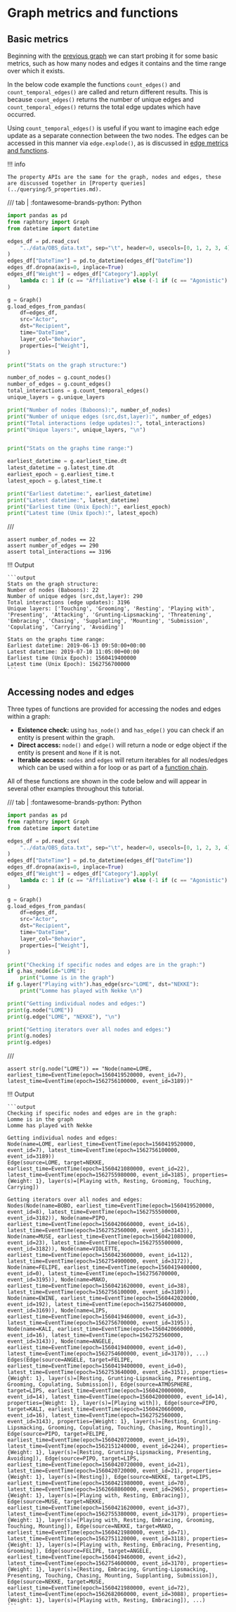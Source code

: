
# Graph metrics and functions

## Basic metrics

Beginning with the [previous graph](1_intro.md) we can start probing it for some basic metrics, such as how many nodes and edges it contains and the time range over which it exists.

In the below code example  the functions `count_edges()` and `count_temporal_edges()` are called and return different results. This is because `count_edges()` returns the number of unique edges and `count_temporal_edges()` returns the total edge updates which have occurred.

Using `count_temporal_edges()` is useful if you want to imagine each edge update as a separate connection between the two nodes. The edges can be accessed in this manner via `edge.explode()`, as is discussed in [edge metrics and functions](../querying/4_edge-metrics.md).

!!! info

    The property APIs are the same for the graph, nodes and edges, these are discussed together in [Property queries](../querying/5_properties.md).

/// tab | :fontawesome-brands-python: Python
```python
import pandas as pd
from raphtory import Graph
from datetime import datetime

edges_df = pd.read_csv(
    "../data/OBS_data.txt", sep="\t", header=0, usecols=[0, 1, 2, 3, 4], parse_dates=[0]
)
edges_df["DateTime"] = pd.to_datetime(edges_df["DateTime"])
edges_df.dropna(axis=0, inplace=True)
edges_df["Weight"] = edges_df["Category"].apply(
    lambda c: 1 if (c == "Affiliative") else (-1 if (c == "Agonistic") else 0)
)

g = Graph()
g.load_edges_from_pandas(
    df=edges_df,
    src="Actor",
    dst="Recipient",
    time="DateTime",
    layer_col="Behavior",
    properties=["Weight"],
)

print("Stats on the graph structure:")

number_of_nodes = g.count_nodes()
number_of_edges = g.count_edges()
total_interactions = g.count_temporal_edges()
unique_layers = g.unique_layers

print("Number of nodes (Baboons):", number_of_nodes)
print("Number of unique edges (src,dst,layer):", number_of_edges)
print("Total interactions (edge updates):", total_interactions)
print("Unique layers:", unique_layers, "\n")


print("Stats on the graphs time range:")

earliest_datetime = g.earliest_time.dt
latest_datetime = g.latest_time.dt
earliest_epoch = g.earliest_time.t
latest_epoch = g.latest_time.t

print("Earliest datetime:", earliest_datetime)
print("Latest datetime:", latest_datetime)
print("Earliest time (Unix Epoch):", earliest_epoch)
print("Latest time (Unix Epoch):", latest_epoch)
```
///

```{.python continuation hide}
assert number_of_nodes == 22
assert number_of_edges == 290
assert total_interactions == 3196
```

!!! Output

    ```output
    Stats on the graph structure:
    Number of nodes (Baboons): 22
    Number of unique edges (src,dst,layer): 290
    Total interactions (edge updates): 3196
    Unique layers: ['Touching', 'Grooming', 'Resting', 'Playing with', 'Presenting', 'Attacking', 'Grunting-Lipsmacking', 'Threatening', 'Embracing', 'Chasing', 'Supplanting', 'Mounting', 'Submission', 'Copulating', 'Carrying', 'Avoiding'] 

    Stats on the graphs time range:
    Earliest datetime: 2019-06-13 09:50:00+00:00
    Latest datetime: 2019-07-10 11:05:00+00:00
    Earliest time (Unix Epoch): 1560419400000
    Latest time (Unix Epoch): 1562756700000
    ```

## Accessing nodes and edges

Three types of functions are provided for accessing the nodes and edges within a graph:

- **Existence check:** using `has_node()` and `has_edge()` you can check if an entity is present within the graph.
- **Direct access:** `node()` and `edge()` will return a node or edge object if the entity is present and `None` if it is not.
- **Iterable access:** `nodes` and `edges` will return iterables for all nodes/edges which can be used within a for loop or as part of a [function chain](../querying/6_chaining.md).

All of these functions are shown in the code below and will appear in several other examples throughout this tutorial.

/// tab | :fontawesome-brands-python: Python
```python
import pandas as pd
from raphtory import Graph
from datetime import datetime

edges_df = pd.read_csv(
    "../data/OBS_data.txt", sep="\t", header=0, usecols=[0, 1, 2, 3, 4], parse_dates=[0]
)
edges_df["DateTime"] = pd.to_datetime(edges_df["DateTime"])
edges_df.dropna(axis=0, inplace=True)
edges_df["Weight"] = edges_df["Category"].apply(
    lambda c: 1 if (c == "Affiliative") else (-1 if (c == "Agonistic") else 0)
)

g = Graph()
g.load_edges_from_pandas(
    df=edges_df,
    src="Actor",
    dst="Recipient",
    time="DateTime",
    layer_col="Behavior",
    properties=["Weight"],
)

print("Checking if specific nodes and edges are in the graph:")
if g.has_node(id="LOME"):
    print("Lomme is in the graph")
if g.layer("Playing with").has_edge(src="LOME", dst="NEKKE"):
    print("Lomme has played with Nekke \n")

print("Getting individual nodes and edges:")
print(g.node("LOME"))
print(g.edge("LOME", "NEKKE"), "\n")

print("Getting iterators over all nodes and edges:")
print(g.nodes)
print(g.edges)
```
///

```{.python continuation hide}
assert str(g.node("LOME")) == "Node(name=LOME, earliest_time=EventTime(epoch=1560419520000, event_id=7), latest_time=EventTime(epoch=1562756100000, event_id=3189))"
```

!!! Output

    ```output
    Checking if specific nodes and edges are in the graph:
    Lomme is in the graph
    Lomme has played with Nekke
    
    Getting individual nodes and edges:
    Node(name=LOME, earliest_time=EventTime(epoch=1560419520000, event_id=7), latest_time=EventTime(epoch=1562756100000, event_id=3189))
    Edge(source=LOME, target=NEKKE, earliest_time=EventTime(epoch=1560421080000, event_id=22), latest_time=EventTime(epoch=1562755980000, event_id=3185), properties={Weight: 1}, layer(s)=[Playing with, Resting, Grooming, Touching, Carrying])
    
    Getting iterators over all nodes and edges:
    Nodes(Node(name=BOBO, earliest_time=EventTime(epoch=1560419520000, event_id=8), latest_time=EventTime(epoch=1562755500000, event_id=3182)), Node(name=PIPO, earliest_time=EventTime(epoch=1560420660000, event_id=16), latest_time=EventTime(epoch=1562752560000, event_id=3143)), Node(name=MUSE, earliest_time=EventTime(epoch=1560421080000, event_id=23), latest_time=EventTime(epoch=1562755500000, event_id=3182)), Node(name=VIOLETTE, earliest_time=EventTime(epoch=1560423600000, event_id=112), latest_time=EventTime(epoch=1562754900000, event_id=3172)), Node(name=FELIPE, earliest_time=EventTime(epoch=1560419400000, event_id=0), latest_time=EventTime(epoch=1562756700000, event_id=3195)), Node(name=MAKO, earliest_time=EventTime(epoch=1560421620000, event_id=38), latest_time=EventTime(epoch=1562756100000, event_id=3189)), Node(name=EWINE, earliest_time=EventTime(epoch=1560442020000, event_id=192), latest_time=EventTime(epoch=1562754600000, event_id=3169)), Node(name=LIPS, earliest_time=EventTime(epoch=1560419460000, event_id=3), latest_time=EventTime(epoch=1562756700000, event_id=3195)), Node(name=KALI, earliest_time=EventTime(epoch=1560420660000, event_id=16), latest_time=EventTime(epoch=1562752560000, event_id=3143)), Node(name=ANGELE, earliest_time=EventTime(epoch=1560419400000, event_id=0), latest_time=EventTime(epoch=1562754600000, event_id=3170)), ...)
    Edges(Edge(source=ANGELE, target=FELIPE, earliest_time=EventTime(epoch=1560419400000, event_id=0), latest_time=EventTime(epoch=1562753640000, event_id=3151), properties={Weight: 1}, layer(s)=[Resting, Grunting-Lipsmacking, Presenting, Grooming, Copulating, Submission]), Edge(source=ATMOSPHERE, target=LIPS, earliest_time=EventTime(epoch=1560420000000, event_id=14), latest_time=EventTime(epoch=1560420000000, event_id=14), properties={Weight: 1}, layer(s)=[Playing with]), Edge(source=PIPO, target=KALI, earliest_time=EventTime(epoch=1560420660000, event_id=16), latest_time=EventTime(epoch=1562752560000, event_id=3143), properties={Weight: 1}, layer(s)=[Resting, Grunting-Lipsmacking, Grooming, Copulating, Touching, Chasing, Mounting]), Edge(source=PIPO, target=FELIPE, earliest_time=EventTime(epoch=1560420720000, event_id=19), latest_time=EventTime(epoch=1562151240000, event_id=2244), properties={Weight: 1}, layer(s)=[Resting, Grunting-Lipsmacking, Presenting, Avoiding]), Edge(source=PIPO, target=LIPS, earliest_time=EventTime(epoch=1560420720000, event_id=21), latest_time=EventTime(epoch=1560420720000, event_id=21), properties={Weight: 1}, layer(s)=[Resting]), Edge(source=NEKKE, target=LIPS, earliest_time=EventTime(epoch=1560421980000, event_id=70), latest_time=EventTime(epoch=1562668860000, event_id=2965), properties={Weight: 1}, layer(s)=[Playing with, Resting, Embracing]), Edge(source=MUSE, target=NEKKE, earliest_time=EventTime(epoch=1560421620000, event_id=37), latest_time=EventTime(epoch=1562755380000, event_id=3179), properties={Weight: 1}, layer(s)=[Playing with, Resting, Embracing, Grooming, Touching, Mounting]), Edge(source=NEKKE, target=MAKO, earliest_time=EventTime(epoch=1560421980000, event_id=71), latest_time=EventTime(epoch=1562751120000, event_id=3118), properties={Weight: 1}, layer(s)=[Playing with, Resting, Embracing, Presenting, Grooming]), Edge(source=FELIPE, target=ANGELE, earliest_time=EventTime(epoch=1560419460000, event_id=2), latest_time=EventTime(epoch=1562754600000, event_id=3170), properties={Weight: 1}, layer(s)=[Resting, Embracing, Grunting-Lipsmacking, Presenting, Touching, Chasing, Mounting, Supplanting, Submission]), Edge(source=NEKKE, target=MUSE, earliest_time=EventTime(epoch=1560421980000, event_id=72), latest_time=EventTime(epoch=1562682060000, event_id=3088), properties={Weight: 1}, layer(s)=[Playing with, Resting, Embracing]), ...)
    ```

